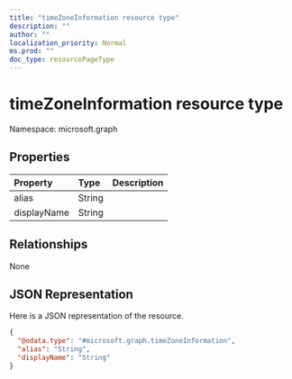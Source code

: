 ```yaml
---
title: "timeZoneInformation resource type"
description: ""
author: ""
localization_priority: Normal
ms.prod: ""
doc_type: resourcePageType
---
```


# timeZoneInformation resource type


Namespace: microsoft.graph



## Properties
|Property|Type|Description|
|:---|:---|:---|
|alias|String||
|displayName|String||

## Relationships
None

## JSON Representation
Here is a JSON representation of the resource.
<!-- {
  "blockType": "resource",
  "@odata.type": "microsoft.graph.timeZoneInformation"
}
-->
``` json
{
  "@odata.type": "#microsoft.graph.timeZoneInformation",
  "alias": "String",
  "displayName": "String"
}
```

